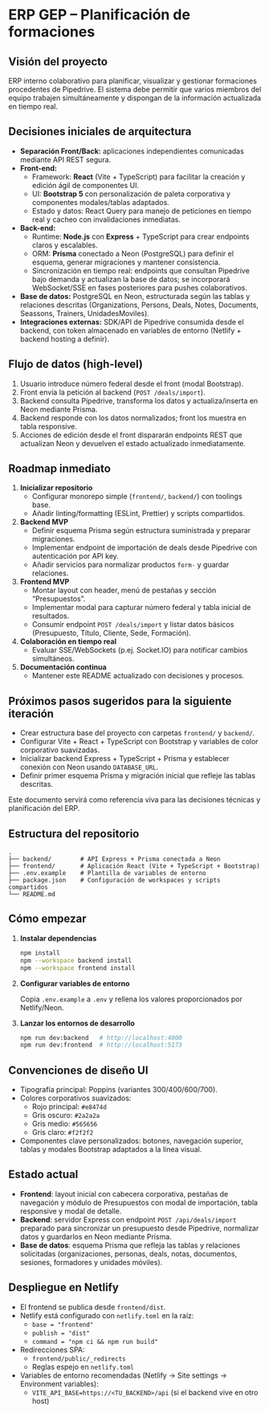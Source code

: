 # ERP GEP – Planificación de formaciones

## Visión del proyecto
ERP interno colaborativo para planificar, visualizar y gestionar formaciones procedentes de Pipedrive. El sistema debe permitir que varios miembros del equipo trabajen simultáneamente y dispongan de la información actualizada en tiempo real.

## Decisiones iniciales de arquitectura
- **Separación Front/Back:** aplicaciones independientes comunicadas mediante API REST segura.
- **Front-end:**
  - Framework: **React** (Vite + TypeScript) para facilitar la creación y edición ágil de componentes UI.
  - UI: **Bootstrap 5** con personalización de paleta corporativa y componentes modales/tablas adaptados.
  - Estado y datos: React Query para manejo de peticiones en tiempo real y cacheo con invalidaciones inmediatas.
- **Back-end:**
  - Runtime: **Node.js** con **Express** + TypeScript para crear endpoints claros y escalables.
  - ORM: **Prisma** conectado a Neon (PostgreSQL) para definir el esquema, generar migraciones y mantener consistencia.
  - Sincronización en tiempo real: endpoints que consultan Pipedrive bajo demanda y actualizan la base de datos; se incorporará WebSocket/SSE en fases posteriores para pushes colaborativos.
- **Base de datos:** PostgreSQL en Neon, estructurada según las tablas y relaciones descritas (Organizations, Persons, Deals, Notes, Documents, Seassons, Trainers, UnidadesMoviles).
- **Integraciones externas:** SDK/API de Pipedrive consumida desde el backend, con token almacenado en variables de entorno (Netlify + backend hosting a definir).

## Flujo de datos (high-level)
1. Usuario introduce número federal desde el front (modal Bootstrap).
2. Front envía la petición al backend (`POST /deals/import`).
3. Backend consulta Pipedrive, transforma los datos y actualiza/inserta en Neon mediante Prisma.
4. Backend responde con los datos normalizados; front los muestra en tabla responsive.
5. Acciones de edición desde el front dispararán endpoints REST que actualizan Neon y devuelven el estado actualizado inmediatamente.

## Roadmap inmediato
1. **Inicializar repositorio**
   - Configurar monorepo simple (`frontend/`, `backend/`) con toolings base.
   - Añadir linting/formatting (ESLint, Prettier) y scripts compartidos.
2. **Backend MVP**
   - Definir esquema Prisma según estructura suministrada y preparar migraciones.
   - Implementar endpoint de importación de deals desde Pipedrive con autenticación por API key.
   - Añadir servicios para normalizar productos `form-` y guardar relaciones.
3. **Frontend MVP**
   - Montar layout con header, menú de pestañas y sección “Presupuestos”.
   - Implementar modal para capturar número federal y tabla inicial de resultados.
   - Consumir endpoint `POST /deals/import` y listar datos básicos (Presupuesto, Título, Cliente, Sede, Formación).
4. **Colaboración en tiempo real**
   - Evaluar SSE/WebSockets (p.ej. Socket.IO) para notificar cambios simultáneos.
5. **Documentación continua**
   - Mantener este README actualizado con decisiones y procesos.

## Próximos pasos sugeridos para la siguiente iteración
- Crear estructura base del proyecto con carpetas `frontend/` y `backend/`.
- Configurar Vite + React + TypeScript con Bootstrap y variables de color corporativo suavizadas.
- Inicializar backend Express + TypeScript + Prisma y establecer conexión con Neon usando `DATABASE_URL`.
- Definir primer esquema Prisma y migración inicial que refleje las tablas descritas.

Este documento servirá como referencia viva para las decisiones técnicas y planificación del ERP.

## Estructura del repositorio

```
.
├── backend/        # API Express + Prisma conectada a Neon
├── frontend/       # Aplicación React (Vite + TypeScript + Bootstrap)
├── .env.example    # Plantilla de variables de entorno
├── package.json    # Configuración de workspaces y scripts compartidos
└── README.md
```

## Cómo empezar

1. **Instalar dependencias**

   ```bash
   npm install
   npm --workspace backend install
   npm --workspace frontend install
   ```

2. **Configurar variables de entorno**

   Copia `.env.example` a `.env` y rellena los valores proporcionados por Netlify/Neon.

3. **Lanzar los entornos de desarrollo**

   ```bash
   npm run dev:backend   # http://localhost:4000
   npm run dev:frontend  # http://localhost:5173
   ```

## Convenciones de diseño UI

- Tipografía principal: Poppins (variantes 300/400/600/700).
- Colores corporativos suavizados:
  - Rojo principal: `#e8474d`
  - Gris oscuro: `#2a2a2a`
  - Gris medio: `#565656`
  - Gris claro: `#f2f2f2`
- Componentes clave personalizados: botones, navegación superior, tablas y modales Bootstrap adaptados a la línea visual.

## Estado actual

- **Frontend**: layout inicial con cabecera corporativa, pestañas de navegación y módulo de Presupuestos con modal de importación, tabla responsive y modal de detalle.
- **Backend**: servidor Express con endpoint `POST /api/deals/import` preparado para sincronizar un presupuesto desde Pipedrive, normalizar datos y guardarlos en Neon mediante Prisma.
- **Base de datos**: esquema Prisma que refleja las tablas y relaciones solicitadas (organizaciones, personas, deals, notas, documentos, sesiones, formadores y unidades móviles).
## Despliegue en Netlify

- El frontend se publica desde `frontend/dist`.
- Netlify está configurado con `netlify.toml` en la raíz:
  - `base = "frontend"`
  - `publish = "dist"`
  - `command = "npm ci && npm run build"`
- Redirecciones SPA:
  - `frontend/public/_redirects`
  - Reglas espejo en `netlify.toml`
- Variables de entorno recomendadas (Netlify → Site settings → Environment variables):
  - `VITE_API_BASE=https://<TU_BACKEND>/api` (si el backend vive en otro host)
